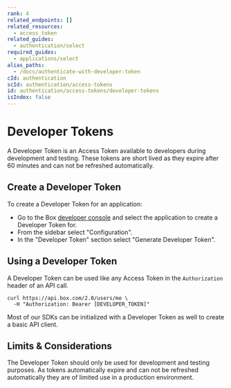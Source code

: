 ```yaml
---
rank: 4
related_endpoints: []
related_resources:
  - access_token
related_guides:
  - authentication/select
required_guides:
  - applications/select
alias_paths:
  - /docs/authenticate-with-developer-token
cId: authentication
scId: authentication/access-tokens
id: authentication/access-tokens/developer-tokens
isIndex: false
---
```


# Developer Tokens

A Developer Token is an Access Token available to developers during development
and testing. These tokens are short lived as they expire after 60 minutes and
can not be refreshed automatically.

## Create a Developer Token

To create a Developer Token for an application:

- Go to the Box [developer console][devconsole] and select the application to
  create a Developer Token for.
- From the sidebar select "Configuration".
- In the "Developer Token" section select "Generate Developer Token".

## Using a Developer Token

A Developer Token can be used like any Access Token in the `Authorization`
header of an API call.

```curl
curl https://api.box.com/2.0/users/me \
  -H "Authorization: Bearer [DEVELOPER_TOKEN]"
```

Most of our SDKs can be initialized with a Developer Token as well to create a
basic API client.

<Samples id='x_auth' variant='init_with_dev_token' >

</Samples>

## Limits & Considerations

The Developer Token should only be used for development and testing purposes. As
tokens automatically expire and can not be refreshed automatically they are of
limited use in a production environment.

[devconsole]: https://app.box.com/developers/console
